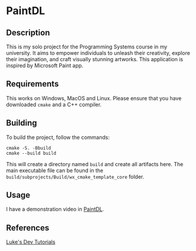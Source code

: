 # PaintDL

## Description
This is my solo project for the Programming Systems course in my university. It aims to empower individuals to unleash their creativity, explore their imagination, and craft visually stunning artworks. This application is inspired by Microsoft Paint app.

## Requirements
This works on Windows, MacOS and Linux. Please ensure that you have downloaded ```cmake``` and a C++ compiler.

## Building
To build the project, follow the commands: 
```
cmake -S. -Bbuild
cmake --build build
```
This will create a directory named ```build``` and create all artifacts here. The main executable file can be found in the ```build/subprojects/Build/wx_cmake_template_core``` folder.

## Usage
I have a demonstration video in [PaintDL](https://www.youtube.com/watch?v=ARDCHONIg_4).

## References 
[Luke's Dev Tutorials](https://www.lukesdevtutorials.com/)
